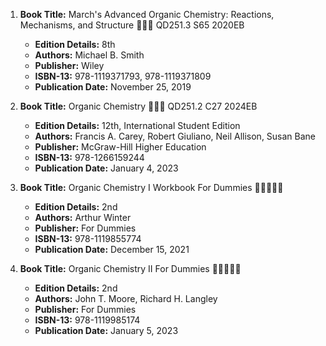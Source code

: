 1. **Book Title:** March's Advanced Organic Chemistry: Reactions, Mechanisms, and Structure 📒🔐🚫 QD251.3 S65 2020EB
   - **Edition Details:** 8th
   - **Authors:** Michael B. Smith
   - **Publisher:** Wiley
   - **ISBN-13:** 978-1119371793, 978-1119371809
   - **Publication Date:** November 25, 2019

2. **Book Title:** Organic Chemistry 📒🔐🚫 QD251.2 C27 2024EB
   - **Edition Details:** 12th, International Student Edition
   - **Authors:** Francis A. Carey, Robert Giuliano, Neil Allison, Susan Bane
   - **Publisher:** McGraw-Hill Higher Education
   - **ISBN-13:** 978-1266159244
   - **Publication Date:** January 4, 2023

3. **Book Title:** Organic Chemistry I Workbook For Dummies 🚨🚨🚨🚨🚨
   - **Edition Details:** 2nd
   - **Authors:** Arthur Winter
   - **Publisher:** For Dummies
   - **ISBN-13:** 978-1119855774
   - **Publication Date:** December 15, 2021
  
4. **Book Title:** Organic Chemistry II For Dummies 🚨🚨🚨🚨🚨
   - **Edition Details:** 2nd
   - **Authors:** John T. Moore, Richard H. Langley
   - **Publisher:** For Dummies
   - **ISBN-13:** 978-1119985174
   - **Publication Date:** January 5, 2023
  


